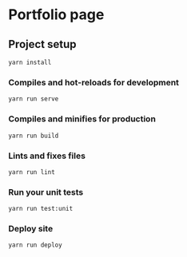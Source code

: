 # Portfolio page

## Project setup

```
yarn install
```

### Compiles and hot-reloads for development

```
yarn run serve
```

### Compiles and minifies for production

```
yarn run build
```

### Lints and fixes files

```
yarn run lint
```

### Run your unit tests

```
yarn run test:unit
```

### Deploy site

```
yarn run deploy
```
